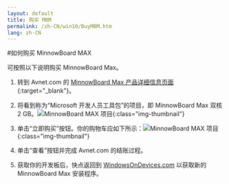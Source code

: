 ```yaml
---
layout: default
title: 购买 MBM
permalink: /zh-CN/win10/BuyMBM.htm
lang: zh-CN
---
```


#如何购买 MinnowBoard MAX

可按照以下说明购买 MinnowBoard Max。


1. 转到 Avnet.com 的 [MinnowBoard Max 产品详细信息页面](http://avnetexpress.avnet.com/store/em/EMController?langId=-1&storeId=500201&catalogId=500201&term=msdev&searchType=&advAction=&N=0&Ne=100000&action=products&x=0&y=0){:target="_blank"}。

2. 将看到称为“Microsoft 开发人员工具包”的项目，即 MinnowBoard Max 双核 2 GB。![MinnowBoard MAX 项目]({{site.baseurl}}/Resources/images/buy-mbm/buy-mbm-1.png){:class="img-thumbnail"}

3. 单击“立即购买”按钮。你的购物车应如下所示：![MinnowBoard MAX 项目]({{site.baseurl}}/Resources/images/buy-mbm/buy-mbm-2.png){:class="img-thumbnail"}

4. 单击“查看”按钮并完成 Avnet.com 的结账过程。

5. 获取你的开发板后，快点返回到 [WindowsOnDevices.com]({{site.landingurl}}) 以获取新的 MinnowBoard Max 安装程序。
